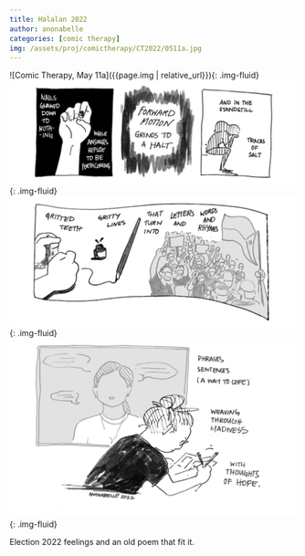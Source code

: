 ```yaml
---
title: Halalan 2022
author: anonabelle
categories: [comic therapy]
img: /assets/proj/comictherapy/CT2022/0511a.jpg
---
```


![Comic Therapy, May 11a]({{page.img | relative_url}}){: .img-fluid}
![Comic Therapy, May 11b](/assets/proj/comictherapy/CT2022/0511b.jpg){: .img-fluid}
![Comic Therapy, May 11c](/assets/proj/comictherapy/CT2022/0511c.jpg){: .img-fluid}
![Comic Therapy, May 11d](/assets/proj/comictherapy/CT2022/0511d.jpg){: .img-fluid}

<div class="blogtext" markdown='1'>
Election 2022 feelings and an old poem that fit it.
</div>
